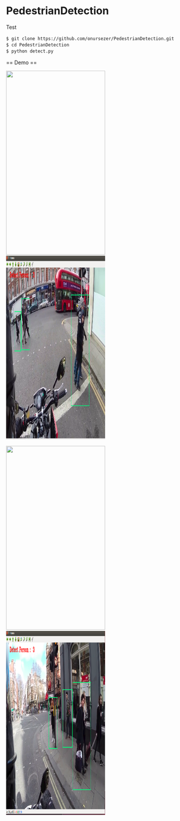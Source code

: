 # PedestrianDetection


Test

```sh
$ git clone https://github.com/onursezer/PedestrianDetection.git
$ cd PedestrianDetection
$ python detect.py
```


== Demo ==

<img src="./images/first.png" width="270" height="500"> <img src="./images/1.png" width="270" height="500" >


<img src="./images/first.png" width="270" height="500"> <img src="./images/2.png" width="270" height="500" >